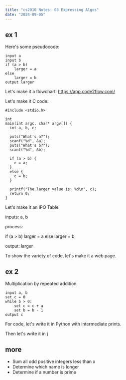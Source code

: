 ```yaml
---
title: "cs2010 Notes: 03 Expressing Algos"
date: "2024-09-05"
---
```


## ex 1

Here's some pseudocode:

```
input a
input b
if (a > b)
    larger = a
else
    larger = b
output larger
```


Let's make it a flowchart: https://app.code2flow.com/

Let's make it C code:

```
#include <stdio.h>

int
main(int argc, char* argv[]) {
  int a, b, c;

  puts("What's a?");
  scanf("%d", &a);
  puts("What's b?");
  scanf("%d", &b);

  if (a > b) {
    c = a;
  }
  else {
    c = b;
  }

  printf("The larger value is: %d\n", c);
  return 0;
}
```

Let's make it an IPO Table


inputs: a, b

process:

if (a > b)
    larger = a
else
    larger = b

output: larger


To show the variety of code, let's make it a web page.


## ex 2

Multiplication by repeated addition:

```
input a, b
set c = 0
while b > 0:
    set c = c + a
    set b = b - 1
output c
```

For code, let's write it in Python with intermediate prints.

Then let's write it in j


## more

 - Sum all odd positive integers less than x
 - Determine which name is longer
 - Determine if a number is prime
